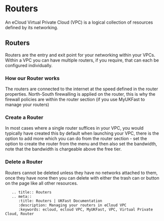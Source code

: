 # Routers
An eCloud Virtual Private Cloud (VPC) is a logical collection of resources defined by its networking.

## Routers
Routers are the entry and exit point for your networking within your VPCs. Within a VPC you can have multiple routers, if you require, that can each be configured individually.

### How our Router works
The routers are connected to the internet at the speed defined in the router properties. North-South firewalling is applied on the router, this is why the firewall policies are within the router section (if you use MyUKFast to manage your routers)

### Create a Router
In most cases where a single router suffices in your VPC, you would typically have created this by default when launching your VPC, there is the option to add more which you can do from the router section - set the option to create the router from the menu and then also set the bandwidth, note that the bandwidth is chargeable above the free tier.

### Delete a Router
Routers cannot be deleted unless they have no networks attached to them, once they have none then you can delete with either the trash can or button on the page like all other resources.


```eval_rst
   .. title:: Routers
   .. meta::
      :title: Routers | UKFast Documentation
      :description: Managing your routers in eCloud VPC
      :keywords: ecloud, ecloud VPC, MyUKFast, VPC, Virtual Private Cloud, Router
```

